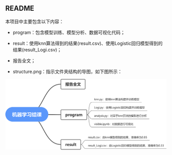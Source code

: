 ## README

本项目中主要包含以下内容：

- program：包含模型训练、模型分析、数据可视化代码；

- result：使用knn算法得到的结果(result.csv)、使用Logistic回归模型得到的结果(result_Logi.csv)；

- 报告全文；

- structure.png：指示文件夹结构的导图，如下图所示：

<img src="./structure.png" title="" alt="" data-align="center">


